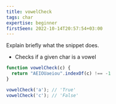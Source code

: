 ```yaml
---
title: vowelCheck
tags: char
expertise: beginner
firstSeen: 2022-10-14T20:57:54+03:00
---
```


Explain briefly what the snippet does.

- Checks if a given char is a vowel


```js
function vowelCheck(c) { 
  return "AEIOUaeiou".indexOf(c) !== -1 
}
```

```js
vowelCheck('a'); // 'True'
vowelCheck('c'); // 'False'
```
